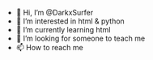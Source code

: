 - 👋 Hi, I’m @DarkxSurfer
- 👀 I’m interested in html & python 
- 🌱 I’m currently learning html  
- 💞️ I’m looking for someone to teach me   
- 📫 How to reach me 

<!---
DarkxSurfer/DarkxSurfer is a ✨ special ✨ repository because its `README.md` (this file) appears on your GitHub profile.
You can click the Preview link to take a look at your changes.
--->
